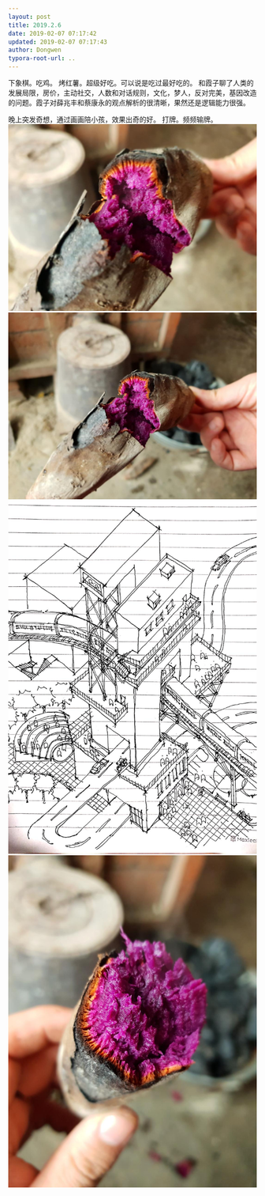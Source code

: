 ```yaml
---
layout: post
title: 2019.2.6
date: 2019-02-07 07:17:42
updated: 2019-02-07 07:17:43
author: Dongwen
typora-root-url: ..
---
```




下象棋。吃鸡。
烤红薯。超级好吃。可以说是吃过最好吃的。
和霞子聊了人类的发展局限，房价，主动社交，人数和对话规则，文化，梦人，反对完美，基因改造的问题。霞子对薛兆丰和蔡康永的观点解析的很清晰，果然还是逻辑能力很强。

晚上突发奇想，通过画画陪小孩，效果出奇的好。
打牌。频频输牌。    ![](/img/in-post/x57919424.jpg)
![](/img/in-post/x57919415.jpg)
![](/img/in-post/x57919425.jpg)
![](/img/in-post/x57919416.jpg)
